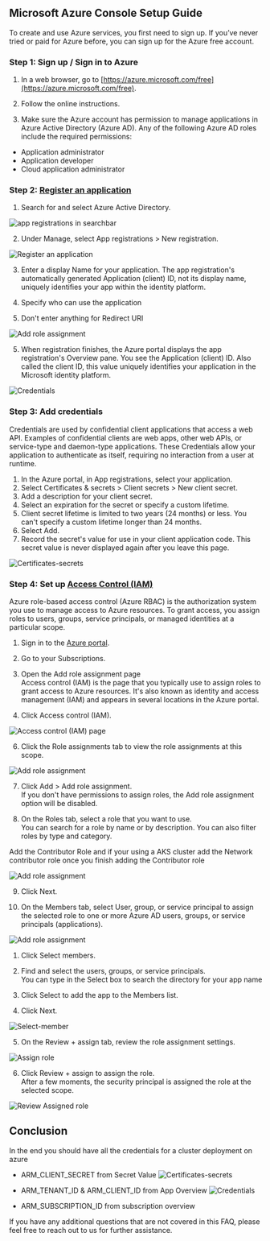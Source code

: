 ## Microsoft Azure Console Setup Guide

To create and use Azure services, you first need to sign up. If you’ve never
tried or paid for Azure before, you can sign up for the Azure free account.

### Step 1: Sign up / Sign in to Azure

1. In a web browser, go to
   [https://azure.microsoft.com/free](https://azure.microsoft.com/free).

2. Follow the online instructions.

3. Make sure the Azure account has permission to manage applications in Azure
   Active Directory (Azure AD). Any of the following Azure AD roles include the
   required permissions:

- Application administrator
- Application developer
- Cloud application administrator

### Step 2: [Register an application](https://portal.azure.com/)

1. Search for and select Azure Active Directory.

![app registrations in searchbar](/docs/cloud-setup/azure/img/search-app-registrations.png)

2. Under Manage, select App registrations > New registration.

![Register an application](/docs/cloud-setup/azure/img/register-application-1.png)

3. Enter a display Name for your application. The app registration's
   automatically generated Application (client) ID, not its display name,
   uniquely identifies your app within the identity platform.

4. Specify who can use the application

5. Don't enter anything for Redirect URI

![Add role assignment](/docs/cloud-setup/azure/img/register-application-2.png)

5. When registration finishes, the Azure portal displays the app registration's
   Overview pane. You see the Application (client) ID. Also called the client
   ID, this value uniquely identifies your application in the Microsoft identity
   platform.

![Credentials](/docs/cloud-setup/azure/img/register-application-3.png)

### Step 3: Add credentials

Credentials are used by confidential client applications that access a web API.
Examples of confidential clients are web apps, other web APIs, or service-type
and daemon-type applications. These Credentials allow your application to
authenticate as itself, requiring no interaction from a user at runtime.

1. In the Azure portal, in App registrations, select your application.
2. Select Certificates & secrets > Client secrets > New client secret.
3. Add a description for your client secret.
4. Select an expiration for the secret or specify a custom lifetime.
5. Client secret lifetime is limited to two years (24 months) or less. You can't
   specify a custom lifetime longer than 24 months.
6. Select Add.
7. Record the secret's value for use in your client application code. This
   secret value is never displayed again after you leave this page.

![Certificates-secrets](/docs/cloud-setup/azure/img/certificates-secrets.png)

### Step 4: Set up [Access Control (IAM)](https://docs.microsoft.com/en-us/azure/role-based-access-control/role-assignments-portal?tabs=current)

Azure role-based access control (Azure RBAC) is the authorization system you use
to manage access to Azure resources. To grant access, you assign roles to users,
groups, service principals, or managed identities at a particular scope.

1. Sign in to the [Azure portal](https://portal.azure.com/).

2. Go to your Subscriptions.

3. Open the Add role assignment page\
   Access control (IAM) is the page that you typically use to assign roles to
   grant access to Azure resources. It's also known as identity and access
   management (IAM) and appears in several locations in the Azure portal.

4. Click Access control (IAM).

![Access control (IAM) page](/docs/cloud-setup/azure/img/sub-access-control.png)

6. Click the Role assignments tab to view the role assignments at this scope.

![Add role assignment](/docs/cloud-setup/azure/img/add-role-assignment-menu.png)

7. Click Add > Add role assignment.\
   If you don't have permissions to assign roles, the Add role assignment option
   will be disabled.

8. On the Roles tab, select a role that you want to use.\
   You can search for a role by name or by description. You can also filter
   roles by type and category.

Add the Contributor Role and if your using a AKS cluster add the Network
contributor role once you finish adding the Contributor role

![Add role assignment](/docs/cloud-setup/azure/img/roles.png)

9. Click Next.

10. On the Members tab, select User, group, or service principal to assign the
    selected role to one or more Azure AD users, groups, or service principals
    (applications).

![Add role assignment](/docs/cloud-setup/azure/img/members.png)

1. Click Select members.

2. Find and select the users, groups, or service principals.\
   You can type in the Select box to search the directory for your app name
3. Click Select to add the app to the Members list.

4. Click Next.

![Select-member](/docs/cloud-setup/azure/img/select-members.png)

5. On the Review + assign tab, review the role assignment settings.

![Assign role](/docs/cloud-setup/azure/img/review-assign.png)

6. Click Review + assign to assign the role.\
   After a few moments, the security principal is assigned the role at the
   selected scope.

![Review Assigned role](/docs/cloud-setup/azure/img/r-role-assignments.png)

## Conclusion

In the end you should have all the credentials for a cluster deployment on azure

- ARM_CLIENT_SECRET from Secret Value
  ![Certificates-secrets](/docs/cloud-setup/azure/img/certificates-secrets.png)

- ARM_TENANT_ID & ARM_CLIENT_ID from App Overview
  ![Credentials](/docs/cloud-setup/azure/img/register-application-3.png)

- ARM_SUBSCRIPTION_ID from subscription overview

If you have any additional questions that are not covered in this FAQ, please
feel free to reach out to us for further assistance.
